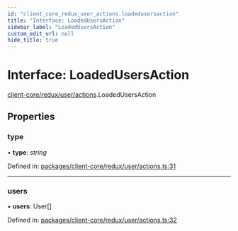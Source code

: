 ```yaml
---
id: "client_core_redux_user_actions.loadedusersaction"
title: "Interface: LoadedUsersAction"
sidebar_label: "LoadedUsersAction"
custom_edit_url: null
hide_title: true
---
```


# Interface: LoadedUsersAction

[client-core/redux/user/actions](../modules/client_core_redux_user_actions.md).LoadedUsersAction

## Properties

### type

• **type**: *string*

Defined in: [packages/client-core/redux/user/actions.ts:31](https://github.com/xr3ngine/xr3ngine/blob/5a0f83ed8/packages/client-core/redux/user/actions.ts#L31)

___

### users

• **users**: User[]

Defined in: [packages/client-core/redux/user/actions.ts:32](https://github.com/xr3ngine/xr3ngine/blob/5a0f83ed8/packages/client-core/redux/user/actions.ts#L32)
